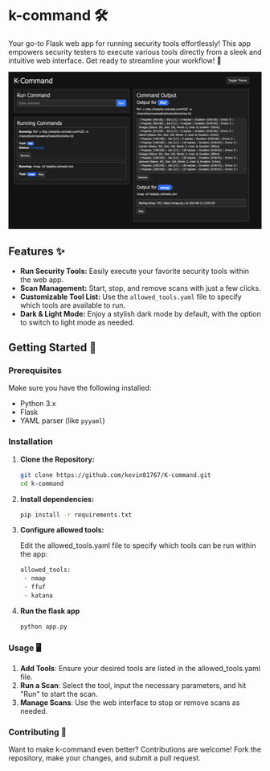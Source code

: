 # k-command 🛠️

Your go-to Flask web app for running security tools effortlessly! This app empowers security testers to execute various tools directly from a sleek and intuitive web interface. Get ready to streamline your workflow! 🚀

![Alt text](screenshots/screenshot1.png)

## Features ✨

- **Run Security Tools:** Easily execute your favorite security tools within the web app.
- **Scan Management:** Start, stop, and remove scans with just a few clicks.
- **Customizable Tool List:** Use the `allowed_tools.yaml` file to specify which tools are available to run.
- **Dark & Light Mode:** Enjoy a stylish dark mode by default, with the option to switch to light mode as needed.

## Getting Started 🚀

### Prerequisites

Make sure you have the following installed:

- Python 3.x
- Flask
- YAML parser (like `pyyaml`)

### Installation

1. **Clone the Repository:**

   ```bash
   git clone https://github.com/kevin81767/K-command.git
   cd k-command
   ```

2. **Install dependencies:**

   ```bash
   pip install -r requirements.txt
   ```

3. **Configure allowed tools:**

   Edit the allowed_tools.yaml file to specify which tools can be run within the app:

   ```bash
   allowed_tools:
    - nmap
    - ffuf
    - katana
   ```
4. **Run the flask app**

    ```bash
    python app.py
    ```

### Usage 🖥️

1. **Add Tools**: Ensure your desired tools are listed in the allowed_tools.yaml file.
2. **Run a Scan**: Select the tool, input the necessary parameters, and hit "Run" to start the scan.
3. **Manage Scans**: Use the web interface to stop or remove scans as needed.



### Contributing 🤝

Want to make k-command even better? Contributions are welcome! Fork the repository, make your changes, and submit a pull request.